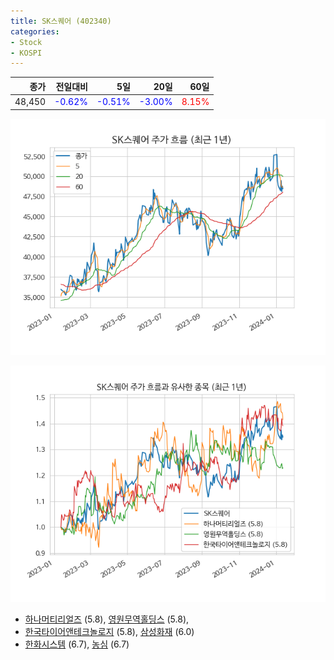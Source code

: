 ```yaml
---
title: SK스퀘어 (402340)
categories:
- Stock
- KOSPI
---
```


|종가|전일대비|5일|20일|60일|
|---:|-------:|--:|---:|---:|
|48,450|<span style="color: blue">-0.62%</span>|<span style="color: blue">-0.51%</span>|<span style="color: blue">-3.00%</span>|<span style="color: red">8.15%</span>|


<!-- more -->

![402340](/assets/images/stock/402340.png)

![402340](/assets/images/stock/402340_sim.png)

- [하나머티리얼즈](/166090/) (5.8), [영원무역홀딩스](/009970/) (5.8),
- [한국타이어앤테크놀로지](/161390/) (5.8), [삼성화재](/000810/) (6.0)
- [한화시스템](/272210/) (6.7), [농심](/004370/) (6.7)